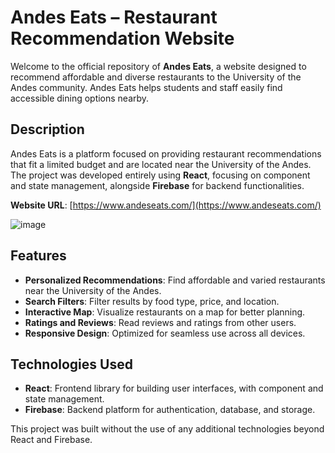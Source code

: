 # Andes Eats – Restaurant Recommendation Website

Welcome to the official repository of **Andes Eats**, a website designed to recommend affordable and diverse restaurants to the University of the Andes community. Andes Eats helps students and staff easily find accessible dining options nearby.

## Description

Andes Eats is a platform focused on providing restaurant recommendations that fit a limited budget and are located near the University of the Andes. The project was developed entirely using **React**, focusing on component and state management, alongside **Firebase** for backend functionalities.

**Website URL**: [https://www.andeseats.com/](https://www.andeseats.com/)

![image](https://github.com/user-attachments/assets/e95951ec-8e82-4858-b64b-ec32320e95ea)

## Features

- **Personalized Recommendations**: Find affordable and varied restaurants near the University of the Andes.  
- **Search Filters**: Filter results by food type, price, and location.  
- **Interactive Map**: Visualize restaurants on a map for better planning.  
- **Ratings and Reviews**: Read reviews and ratings from other users.  
- **Responsive Design**: Optimized for seamless use across all devices.

## Technologies Used

- **React**: Frontend library for building user interfaces, with component and state management.  
- **Firebase**: Backend platform for authentication, database, and storage.

This project was built without the use of any additional technologies beyond React and Firebase.
